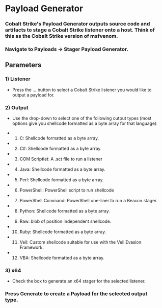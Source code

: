 # Payload Generator

### Cobalt Strike's Payload Generator outputs source code and artifacts to stage a Cobalt Strike listener onto a host. Think of this as the Cobalt Strike version of msfvenom.

### Navigate to Payloads -> Stager Payload Generator.

## Parameters

### 1) Listener

 - Press the ... button to select a Cobalt Strike listener you would like to output
a payload for.

### 2) Output


 - Use the drop-down to select one of the following output types (most options
give you shellcode formatted as a byte array for that language):


 - 1) C: Shellcode formatted as a byte array.

 - 2) C#: Shellcode formatted as a byte array.

 - 3) COM Scriptlet: A .sct file to run a listener

 - 4) Java: Shellcode formatted as a byte array.

 - 5) Perl: Shellcode formatted as a byte array.

 - 6) PowerShell: PowerShell script to run shellcode

 - 7) PowerShell Command: PowerShell one-liner to run a Beacon stager.

 - 8) Python: Shellcode formatted as a byte array.

 - 9) Raw: blob of position independent shellcode.

 - 10) Ruby: Shellcode formatted as a byte array.

 - 11) Veil: Custom shellcode suitable for use with the Veil Evasion Framework.

 - 12) VBA: Shellcode formatted as a byte array.

### 3) x64

 - Check the box to generate an x64 stager for the selected listener.

### Press Generate to create a Payload for the selected output type.
